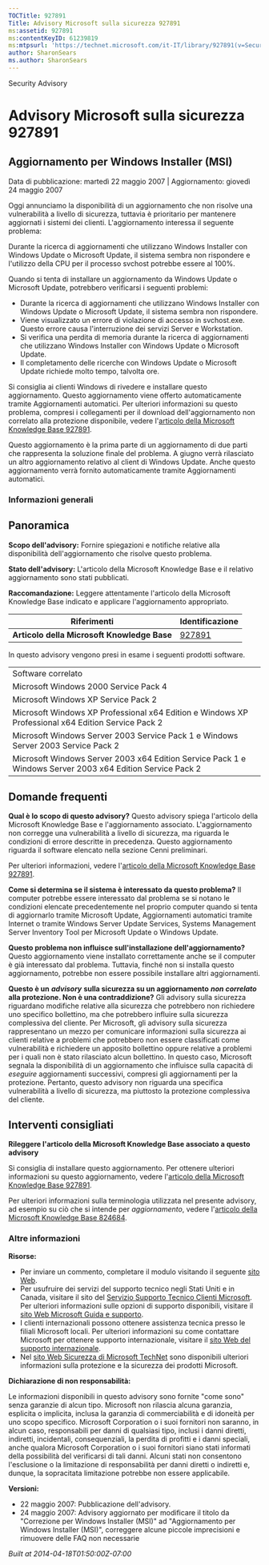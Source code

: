 ```yaml
---
TOCTitle: 927891
Title: Advisory Microsoft sulla sicurezza 927891
ms:assetid: 927891
ms:contentKeyID: 61239819
ms:mtpsurl: 'https://technet.microsoft.com/it-IT/library/927891(v=Security.10)'
author: SharonSears
ms.author: SharonSears
---
```


Security Advisory

Advisory Microsoft sulla sicurezza 927891
=========================================

Aggiornamento per Windows Installer (MSI)
-----------------------------------------

Data di pubblicazione: martedì 22 maggio 2007 | Aggiornamento: giovedì 24 maggio 2007

Oggi annunciamo la disponibilità di un aggiornamento che non risolve una vulnerabilità a livello di sicurezza, tuttavia è prioritario per mantenere aggiornati i sistemi dei clienti. L'aggiornamento interessa il seguente problema:

Durante la ricerca di aggiornamenti che utilizzano Windows Installer con Windows Update o Microsoft Update, il sistema sembra non rispondere e l'utilizzo della CPU per il processo svchost potrebbe essere al 100%.

Quando si tenta di installare un aggiornamento da Windows Update o Microsoft Update, potrebbero verificarsi i seguenti problemi:

-   Durante la ricerca di aggiornamenti che utilizzano Windows Installer con Windows Update o Microsoft Update, il sistema sembra non rispondere.
-   Viene visualizzato un errore di violazione di accesso in svchost.exe. Questo errore causa l'interruzione dei servizi Server e Workstation.
-   Si verifica una perdita di memoria durante la ricerca di aggiornamenti che utilizzano Windows Installer con Windows Update o Microsoft Update.
-   Il completamento delle ricerche con Windows Update o Microsoft Update richiede molto tempo, talvolta ore.

Si consiglia ai clienti Windows di rivedere e installare questo aggiornamento. Questo aggiornamento viene offerto automaticamente tramite Aggiornamenti automatici. Per ulteriori informazioni su questo problema, compresi i collegamenti per il download dell'aggiornamento non correlato alla protezione disponibile, vedere l'[articolo della Microsoft Knowledge Base 927891](http://support.microsoft.com/kb/927891).

Questo aggiornamento è la prima parte di un aggiornamento di due parti che rappresenta la soluzione finale del problema. A giugno verrà rilasciato un altro aggiornamento relativo al client di Windows Update. Anche questo aggiornamento verrà fornito automaticamente tramite Aggiornamenti automatici.

### Informazioni generali

Panoramica
----------

<span></span>
**Scopo dell'advisory:** Fornire spiegazioni e notifiche relative alla disponibilità dell'aggiornamento che risolve questo problema.

**Stato dell'advisory:** L'articolo della Microsoft Knowledge Base e il relativo aggiornamento sono stati pubblicati.

**Raccomandazione:** Leggere attentamente l'articolo della Microsoft Knowledge Base indicato e applicare l'aggiornamento appropriato.

| Riferimenti                                 | Identificazione                                  |
|---------------------------------------------|--------------------------------------------------|
| **Articolo della Microsoft Knowledge Base** | [927891](http://support.microsoft.com/kb/927891) |

In questo advisory vengono presi in esame i seguenti prodotti software.

|                                                                                                           |
|-----------------------------------------------------------------------------------------------------------|
| Software correlato                                                                                        |
| Microsoft Windows 2000 Service Pack 4                                                                     |
| Microsoft Windows XP Service Pack 2                                                                       |
| Microsoft Windows XP Professional x64 Edition e Windows XP Professional x64 Edition Service Pack 2        |
| Microsoft Windows Server 2003 Service Pack 1 e Windows Server 2003 Service Pack 2                         |
| Microsoft Windows Server 2003 x64 Edition Service Pack 1 e Windows Server 2003 x64 Edition Service Pack 2 |

Domande frequenti
-----------------

<span></span>
**Qual è lo scopo di questo advisory?**
Questo advisory spiega l'articolo della Microsoft Knowledge Base e l'aggiornamento associato. L'aggiornamento non corregge una vulnerabilità a livello di sicurezza, ma riguarda le condizioni di errore descritte in precedenza. Questo aggiornamento riguarda il software elencato nella sezione Cenni preliminari.

Per ulteriori informazioni, vedere l'[articolo della Microsoft Knowledge Base 927891](http://support.microsoft.com/kb/927891).

**Come si determina se il sistema è interessato da questo problema?**
Il computer potrebbe essere interessato dal problema se si notano le condizioni elencate precedentemente nel proprio computer quando si tenta di aggiornarlo tramite Microsoft Update, Aggiornamenti automatici tramite Internet o tramite Windows Server Update Services, Systems Management Server Inventory Tool per Microsoft Update o Windows Update.

**Questo problema non influisce sull'installazione dell'aggiornamento?**
Questo aggiornamento viene installato correttamente anche se il computer è già interessato dal problema. Tuttavia, finché non si installa questo aggiornamento, potrebbe non essere possibile installare altri aggiornamenti.

**Questo è un** ***advisory*** **sulla sicurezza su un aggiornamento** ***non correlato*** **alla protezione. Non è una contraddizione?**
Gli advisory sulla sicurezza riguardano modifiche relative alla sicurezza che potrebbero non richiedere uno specifico bollettino, ma che potrebbero influire sulla sicurezza complessiva del cliente. Per Microsoft, gli advisory sulla sicurezza rappresentano un mezzo per comunicare informazioni sulla sicurezza ai clienti relative a problemi che potrebbero non essere classificati come vulnerabilità e richiedere un apposito bollettino oppure relative a problemi per i quali non è stato rilasciato alcun bollettino. In questo caso, Microsoft segnala la disponibilità di un aggiornamento che influisce sulla capacità di *eseguire* aggiornamenti successivi, compresi gli aggiornamenti per la protezione. Pertanto, questo advisory non riguarda una specifica vulnerabilità a livello di sicurezza, ma piuttosto la protezione complessiva del cliente.

Interventi consigliati
----------------------

<span></span>
**Rileggere l'articolo della Microsoft Knowledge Base associato a questo advisory**

Si consiglia di installare questo aggiornamento. Per ottenere ulteriori informazioni su questo aggiornamento, vedere l'[articolo della Microsoft Knowledge Base 927891](http://support.microsoft.com/kb/927891).

Per ulteriori informazioni sulla terminologia utilizzata nel presente advisory, ad esempio su ciò che si intende per *aggiornamento*, vedere l'[articolo della Microsoft Knowledge Base 824684](http://support.microsoft.com/kb/824684).

### Altre informazioni

**Risorse:**

-   Per inviare un commento, completare il modulo visitando il seguente [sito Web](https://support.microsoft.com/common/survey.aspx?scid=sw;en;1257&amp;showpage=1&amp;ws=technet&amp;sd=tech).
-   Per usufruire dei servizi del supporto tecnico negli Stati Uniti e in Canada, visitare il sito del [Servizio Supporto Tecnico Clienti Microsoft](http://go.microsoft.com/fwlink/?linkid=21131). Per ulteriori informazioni sulle opzioni di supporto disponibili, visitare il [sito Web Microsoft Guida e supporto](http://support.microsoft.com/).
-   I clienti internazionali possono ottenere assistenza tecnica presso le filiali Microsoft locali. Per ulteriori informazioni su come contattare Microsoft per ottenere supporto internazionale, visitare il [sito Web del supporto internazionale](http://go.microsoft.com/fwlink/?linkid=21155).
-   Nel [sito Web Sicurezza di Microsoft TechNet](http://www.microsoft.com/italy/technet/security/default.mspx) sono disponibili ulteriori informazioni sulla protezione e la sicurezza dei prodotti Microsoft.

**Dichiarazione di non responsabilità:**

Le informazioni disponibili in questo advisory sono fornite "come sono" senza garanzie di alcun tipo. Microsoft non rilascia alcuna garanzia, esplicita o implicita, inclusa la garanzia di commerciabilità e di idoneità per uno scopo specifico. Microsoft Corporation o i suoi fornitori non saranno, in alcun caso, responsabili per danni di qualsiasi tipo, inclusi i danni diretti, indiretti, incidentali, consequenziali, la perdita di profitti e i danni speciali, anche qualora Microsoft Corporation o i suoi fornitori siano stati informati della possibilità del verificarsi di tali danni. Alcuni stati non consentono l'esclusione o la limitazione di responsabilità per danni diretti o indiretti e, dunque, la sopracitata limitazione potrebbe non essere applicabile.

**Versioni:**

-   22 maggio 2007: Pubblicazione dell'advisory.
-   24 maggio 2007: Advisory aggiornato per modificare il titolo da "Correzione per Windows Installer (MSI)" ad "Aggiornamento per Windows Installer (MSI)", correggere alcune piccole imprecisioni e rimuovere delle FAQ non necessarie

*Built at 2014-04-18T01:50:00Z-07:00*
